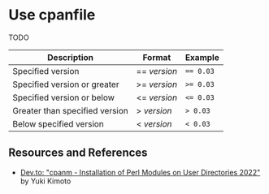# Use cpanfile

TODO

| Description | Format | Example |
|---|---|---|
| Specified version | == _version_ | `== 0.03` |
| Specified version or greater | >= _version_ | `>= 0.03` |
| Specified version or below  | <= _version_  | `<= 0.03` |
| Greater than specified version | > _version_ | `> 0.03` |
| Below specified version | < _version_ | `< 0.03` |

## Resources and References

- [Dev.to: "cpanm - Installation of Perl Modules on User Directories 2022"](https://dev.to/yukikimoto/cpanm-installation-of-perl-modules-on-user-directories-2022-2f60) by Yuki Kimoto

